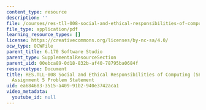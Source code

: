 ```yaml
---
content_type: resource
description: ''
file: /courses/res-tll-008-social-and-ethical-responsibilities-of-computing-serc-fall-2021/ea6846833515a40991b2940e3742aca1_MITRESTLL-008F21-6170hw5.pdf
file_type: application/pdf
learning_resource_types: []
license: https://creativecommons.org/licenses/by-nc-sa/4.0/
ocw_type: OCWFile
parent_title: 6.170 Software Studio
parent_type: SupplementalResourceSection
parent_uid: 00ebca89-0d18-832b-af40-78795ba0684f
resourcetype: Document
title: RES.TLL-008 Social and Ethical Responsibilities of Computing (SERC), 6.170
  Assignment 5 Problem Statement
uid: ea684683-3515-a409-91b2-940e3742aca1
video_metadata:
  youtube_id: null
---
```

